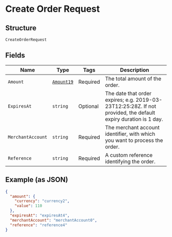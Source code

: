 
# Create Order Request

## Structure

`CreateOrderRequest`

## Fields

| Name | Type | Tags | Description |
|  --- | --- | --- | --- |
| `Amount` | [`Amount19`](../../doc/models/amount-19.md) | Required | The total amount of the order. |
| `ExpiresAt` | `string` | Optional | The date that order expires; e.g. 2019-03-23T12:25:28Z. If not provided, the default expiry duration is 1 day. |
| `MerchantAccount` | `string` | Required | The merchant account identifier, with which you want to process the order. |
| `Reference` | `string` | Required | A custom reference identifying the order. |

## Example (as JSON)

```json
{
  "amount": {
    "currency": "currency2",
    "value": 110
  },
  "expiresAt": "expiresAt4",
  "merchantAccount": "merchantAccount0",
  "reference": "reference4"
}
```

